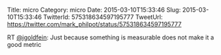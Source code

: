 Title: micro
Category: micro
Date: 2015-03-10T15:33:46
Slug: 2015-03-10T15:33:46
TwitterId: 575318634597195777
TweetUrl: https://twitter.com/mark_philpot/status/575318634597195777

RT [@jgoldfein](https://twitter.com/jgoldfein): Just because something is measurable does not make it a good metric